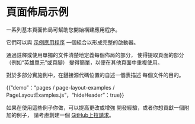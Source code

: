 # 頁面佈局示例

<p class="description">一系列基本頁面佈局可幫助您開始構建應用程序。</p>

它們可以與 [示例應用程序](https://github.com/mui-org/material-ui/tree/master/examples) 一個組合以形成完整的啟動器。

通過註釋或使用單獨的文件清楚地定義每個佈局的部分， 使得提取頁面的部分（例如“英雄單元”或頁腳） 變得簡單，以便在其他頁面中重複使用。

對於多部分實施例中，在鏈接源代碼位置的自述一個表描述 每個文件的目的。

{{“demo”：“pages / page-layout-examples / PageLayoutExamples.js”，“hideHeader”：true}}

如果在使用這些例子你做，可以提高更改或增強 開發經驗，或者你想貢獻一個附加的例子， 請考慮創建一個 [GitHub上拉請求](https://github.com/mui-org/material-ui/pulls)。